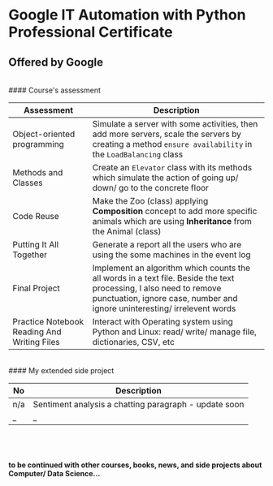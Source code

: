 # Google IT Automation with Python Professional Certificate
## Offered by Google
<br>
#### Course's assessment

| Assessment | Description |
| ----------- | ----------- |
| Object-oriented programming | Simulate a server with some activities, then add more servers, scale the servers by creating a method `ensure availability` in the `LoadBalancing` class  |
| Methods and Classes | Create an `Elevator` class with its methods which simulate the action of going up/ down/ go to the concrete floor |
| Code Reuse | Make the Zoo (class) applying **Composition** concept to add more specific animals which are using **Inheritance** from the Animal (class) |
| Putting It All Together | Generate a report all the users who are using the some machines in the event log  |
| Final Project | Implement an algorithm which counts the all words in a text file. Beside the text processing, I also need to remove punctuation, ignore case, number and ignore uninteresting/ irrelevent words |
| Practice Notebook Reading And Writing Files | Interact with Operating system using Python and Linux: read/ write/ manage file, dictionaries, CSV, etc  |
<br>
#### My extended side project

| No | Description |
| ----------- | ----------- |
| n/a | Sentiment analysis a chatting paragraph - update soon|
| _ | _ |

<br><br>
#### **to be continued with other courses, books, news, and side projects about Computer/ Data Science...**
